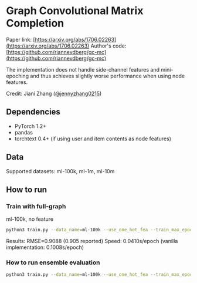 # Graph Convolutional Matrix Completion

Paper link: [https://arxiv.org/abs/1706.02263](https://arxiv.org/abs/1706.02263)
Author's code: [https://github.com/riannevdberg/gc-mc](https://github.com/riannevdberg/gc-mc)

The implementation does not handle side-channel features and mini-epoching and thus achieves
slightly worse performance when using node features.

Credit: Jiani Zhang ([@jennyzhang0215](https://github.com/jennyzhang0215))

## Dependencies
* PyTorch 1.2+
* pandas
* torchtext 0.4+ (if using user and item contents as node features)

## Data

Supported datasets: ml-100k, ml-1m, ml-10m

## How to run
### Train with full-graph
ml-100k, no feature
```bash
python3 train.py --data_name=ml-100k --use_one_hot_fea --train_max_epoch 80 --max_nodes_per_hop 200 --save_dir /log/dir/ --batch_size 50 --train_decay_epoch 50 --num_igmc_bases 4  --train_min_lr 1e-6 --data_valid_ratio 0.2

```
Results: RMSE=0.9088 (0.905 reported)
Speed: 0.0410s/epoch (vanilla implementation: 0.1008s/epoch)

### How to run ensemble evaluation
```bash
python3 train.py --data_name=ml-100k --use_one_hot_fea --train_max_epoch 80 --save_dir /log/dir/ --batch_size 50 --train_decay_epoch 50 --num_igmc_bases 4  --ckpt_idxs 39,49,59,69,79

```